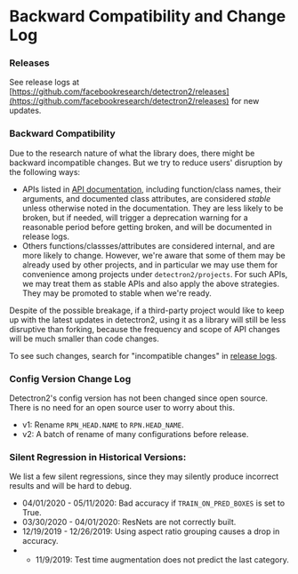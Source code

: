 # Backward Compatibility and Change Log

### Releases
See release logs at
[https://github.com/facebookresearch/detectron2/releases](https://github.com/facebookresearch/detectron2/releases)
for new updates.

### Backward Compatibility

Due to the research nature of what the library does, there might be backward incompatible changes.
But we try to reduce users' disruption by the following ways:
* APIs listed in [API documentation](https://detectron2.readthedocs.io/modules/index.html), including
  function/class names, their arguments, and documented class attributes, are considered *stable* unless
  otherwise noted in the documentation.
  They are less likely to be broken, but if needed, will trigger a deprecation warning for a reasonable period
  before getting broken, and will be documented in release logs.
* Others functions/classses/attributes are considered internal, and are more likely to change.
  However, we're aware that some of them may be already used by other projects, and in particular we may
  use them for convenience among projects under `detectron2/projects`.
  For such APIs, we may treat them as stable APIs and also apply the above strategies.
  They may be promoted to stable when we're ready.

Despite of the possible breakage, if a third-party project would like to keep up with the latest updates
in detectron2, using it as a library will still be less disruptive than forking, because
the frequency and scope of API changes will be much smaller than code changes.

To see such changes, search for "incompatible changes" in [release logs](https://github.com/facebookresearch/detectron2/releases).

### Config Version Change Log

Detectron2's config version has not been changed since open source.
There is no need for an open source user to worry about this.

* v1: Rename `RPN_HEAD.NAME` to `RPN.HEAD_NAME`.
* v2: A batch of rename of many configurations before release.

### Silent Regression in Historical Versions:

We list a few silent regressions, since they may silently produce incorrect results and will be hard to debug.

* 04/01/2020 - 05/11/2020: Bad accuracy if `TRAIN_ON_PRED_BOXES` is set to True.
* 03/30/2020 - 04/01/2020: ResNets are not correctly built.
* 12/19/2019 - 12/26/2019: Using aspect ratio grouping causes a drop in accuracy.
* - 11/9/2019: Test time augmentation does not predict the last category.
